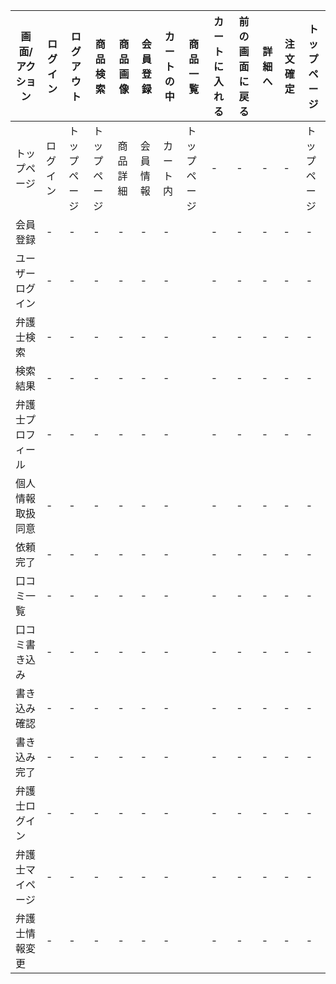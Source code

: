|画面/アクション|ログイン|ログアウト|商品検索|商品画像|会員登録|カートの中|商品一覧|カートに入れる|前の画面に戻る|詳細へ|注文確定|トップページ|
|--------------|--------|----------|--------|--------|-------|----------|--------|--------------|-------------|------|--------|------------|
|トップページ|ログイン|トップページ|トップページ|商品詳細|会員情報|カート内|トップページ|-|-|-|-|トップページ|
|会員登録|-|-|-|-|-|-||-|-|-|-|-|
|ユーザーログイン|-|-|-|-|-|-||-|-|-|-|-|
|弁護士検索|-|-|-|-|-|-||-|-|-|-|-|
|検索結果|-|-|-|-|-|-||-|-|-|-|-|
|弁護士プロフィール|-|-|-|-|-|-||-|-|-|-|-|
|個人情報取扱同意|-|-|-|-|-|-||-|-|-|-|-|
|依頼完了|-|-|-|-|-|-||-|-|-|-|-|
|口コミ一覧|-|-|-|-|-|-||-|-|-|-|-|
|口コミ書き込み|-|-|-|-|-|-||-|-|-|-|-|
|書き込み確認|-|-|-|-|-|-||-|-|-|-|-|
|書き込み完了|-|-|-|-|-|-||-|-|-|-|-|
|弁護士ログイン|-|-|-|-|-|-||-|-|-|-|-|
|弁護士マイページ|-|-|-|-|-|-||-|-|-|-|-|
|弁護士情報変更|-|-|-|-|-|-||-|-|-|-|-|
